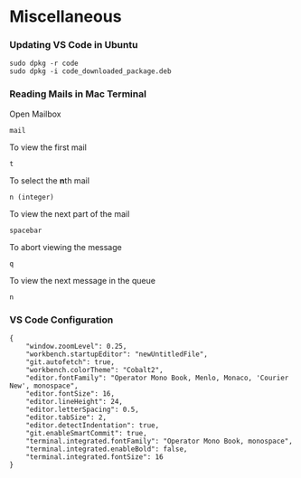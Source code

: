 # Miscellaneous


### Updating VS Code in Ubuntu
```
sudo dpkg -r code
sudo dpkg -i code_downloaded_package.deb
```

### Reading Mails in Mac Terminal

Open Mailbox
```
mail
```

To view the first mail
```
t
```

To select the **n**th mail
```
n (integer)
```

To view the next part of the mail
```
spacebar
```

To abort viewing the message
```
q
```

To view the next message in the queue
```
n
```

### VS Code Configuration
```
{
    "window.zoomLevel": 0.25,
    "workbench.startupEditor": "newUntitledFile",
    "git.autofetch": true,
    "workbench.colorTheme": "Cobalt2",
    "editor.fontFamily": "Operator Mono Book, Menlo, Monaco, 'Courier New', monospace",
    "editor.fontSize": 16,
    "editor.lineHeight": 24,
    "editor.letterSpacing": 0.5,
    "editor.tabSize": 2,
    "editor.detectIndentation": true,
    "git.enableSmartCommit": true,
    "terminal.integrated.fontFamily": "Operator Mono Book, monospace",
    "terminal.integrated.enableBold": false,
    "terminal.integrated.fontSize": 16
}
```
